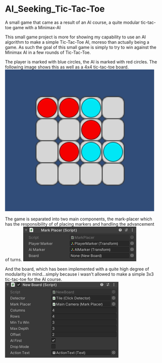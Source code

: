# AI_Seeking_Tic-Tac-Toe
 A small game that came as a result of an AI course, a quite modular tic-tac-toe game with a Minimax-AI
 
 This small game project is more for showing my capability to use an AI algorithm to make a simple Tic-Tac-Toe AI, moreso than actually being a game. As such the goal of this small game is simply to try to win against the Minimax AI in a few rounds of Tic-Tac-Toe.

The player is marked with blue circles, the AI is marked with red circles. The following image shows this as well as a 4x4 tic-tac-toe board.
![Game example](/images/game_example_1.png)

The game is separated into two main components, the mark-placer which has the responsibility of of placing markers and handling the advancement of turns.
![Mark Placer](/images/mark_placer.png)

And the board, which has been implemented with a quite high degree of modularity in mind...simply because i wasn't allowed to make a simple 3x3 tic-tac-toe for the AI course.
![Board](/images/board.png)
